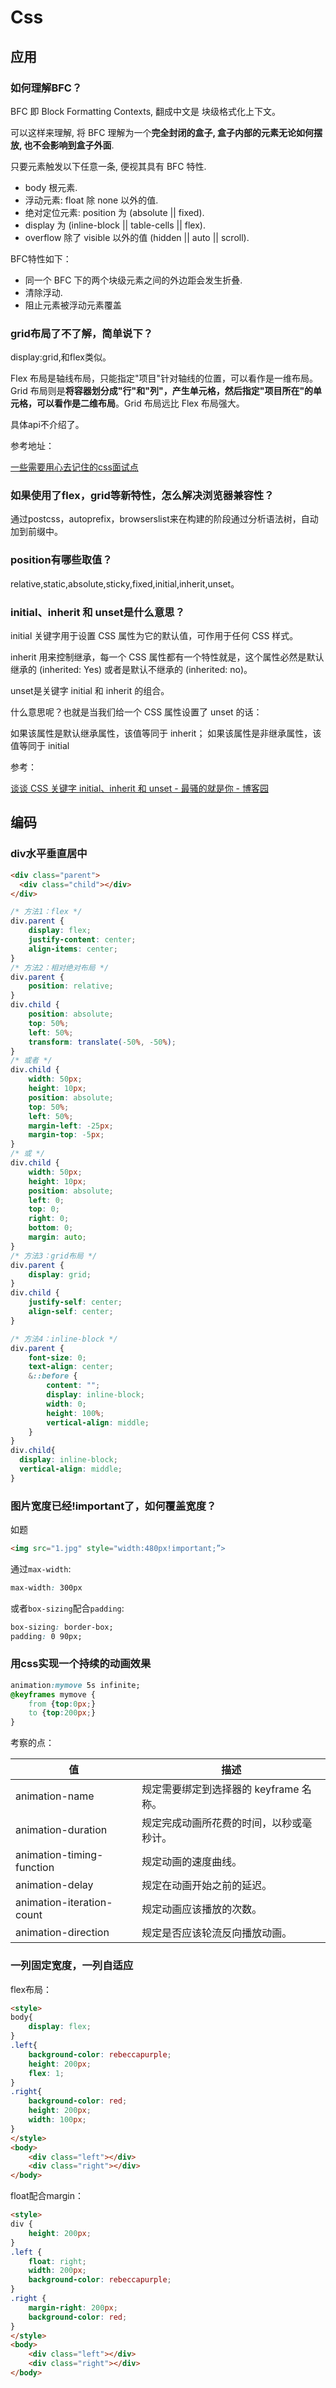 # Css

## 应用

### 如何理解BFC？

BFC 即 Block Formatting Contexts, 翻成中文是 块级格式化上下文。

可以这样来理解, 将 BFC 理解为一个**完全封闭的盒子, 盒子内部的元素无论如何摆放, 也不会影响到盒子外面**.

只要元素触发以下任意一条, 便视其具有 BFC 特性.

- body 根元素.
- 浮动元素: float 除 none 以外的值.
- 绝对定位元素: position 为 (absolute || fixed).
- display 为 (inline-block || table-cells || flex).
- overflow 除了 visible 以外的值 (hidden || auto || scroll).

BFC特性如下：

- 同一个 BFC 下的两个块级元素之间的外边距会发生折叠.
- 清除浮动.
- 阻止元素被浮动元素覆盖


### grid布局了不了解，简单说下？

display:grid,和flex类似。

Flex 布局是轴线布局，只能指定"项目"针对轴线的位置，可以看作是一维布局。Grid 布局则是**将容器划分成"行"和"列"，产生单元格，然后指定"项目所在"的单元格，可以看作是二维布局**。Grid 布局远比 Flex 布局强大。

具体api不介绍了。

参考地址：

[一些需要用心去记住的css面试点](https://github.com/glitchboyl/blog/issues/6)

### 如果使用了flex，grid等新特性，怎么解决浏览器兼容性？

通过postcss，autoprefix，browserslist来在构建的阶段通过分析语法树，自动加到前缀中。

### position有哪些取值？

relative,static,absolute,sticky,fixed,initial,inherit,unset。

### initial、inherit 和 unset是什么意思？

initial 关键字用于设置 CSS 属性为它的默认值，可作用于任何 CSS 样式。

inherit 用来控制继承，每一个 CSS 属性都有一个特性就是，这个属性必然是默认继承的 (inherited: Yes) 或者是默认不继承的 (inherited: no)。

unset是关键字 initial 和 inherit 的组合。

什么意思呢？也就是当我们给一个 CSS 属性设置了 unset 的话：

如果该属性是默认继承属性，该值等同于 inherit；
如果该属性是非继承属性，该值等同于 initial

参考：

[谈谈 CSS 关键字 initial、inherit 和 unset - 最骚的就是你 - 博客园](https://www.cnblogs.com/libin-1/p/6734751.html)



## 编码

### div水平垂直居中

``` html
<div class="parent">
  <div class="child"></div>
</div>
```

``` css
/* 方法1：flex */
div.parent {
    display: flex;
    justify-content: center;
    align-items: center;
}
/* 方法2：相对绝对布局 */
div.parent {
    position: relative; 
}
div.child {
    position: absolute; 
    top: 50%;
    left: 50%;
    transform: translate(-50%, -50%);  
}
/* 或者 */
div.child {
    width: 50px;
    height: 10px;
    position: absolute;
    top: 50%;
    left: 50%;
    margin-left: -25px;
    margin-top: -5px;
}
/* 或 */
div.child {
    width: 50px;
    height: 10px;
    position: absolute;
    left: 0;
    top: 0;
    right: 0;
    bottom: 0;
    margin: auto;
}
/* 方法3：grid布局 */
div.parent {
    display: grid;
}
div.child {
    justify-self: center;
    align-self: center;
}

/* 方法4：inline-block */
div.parent {
    font-size: 0;
    text-align: center;
    &::before {
        content: "";
        display: inline-block;
        width: 0;
        height: 100%;
        vertical-align: middle;
    }
}
div.child{
  display: inline-block;
  vertical-align: middle;
}
```

### 图片宽度已经!important了，如何覆盖宽度？

如题

``` html
<img src="1.jpg" style="width:480px!important;”>
```

通过`max-width`:

``` css
max-width: 300px
```

或者`box-sizing`配合`padding`:

``` css
box-sizing: border-box;
padding: 0 90px;
```


### 用css实现一个持续的动画效果

``` css
animation:mymove 5s infinite;
@keyframes mymove {
    from {top:0px;}
    to {top:200px;}
}

```

考察的点：

值 | 描述 
------------ | ------------- 
animation-name|	规定需要绑定到选择器的 keyframe 名称。
animation-duration|	规定完成动画所花费的时间，以秒或毫秒计。
animation-timing-function|	规定动画的速度曲线。
animation-delay|	规定在动画开始之前的延迟。
animation-iteration-count|	规定动画应该播放的次数。
animation-direction	| 规定是否应该轮流反向播放动画。


### 一列固定宽度，一列自适应

flex布局：


``` html
<style>
body{
    display: flex;
}
.left{
    background-color: rebeccapurple;
    height: 200px;
    flex: 1;
}
.right{
    background-color: red;
    height: 200px;
    width: 100px;
}
</style>
<body>
    <div class="left"></div>
    <div class="right"></div>
</body>
```

float配合margin：

``` html
<style>
div {
    height: 200px;
}
.left {
    float: right;
    width: 200px;
    background-color: rebeccapurple;
}
.right {
    margin-right: 200px;
    background-color: red;
}
</style>
<body>
    <div class="left"></div>
    <div class="right"></div>
</body>
```

